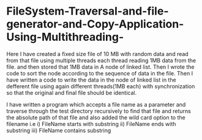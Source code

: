 # FileSystem-Traversal-and-file-generator-and-Copy-Application-Using-Multithreading-

Here I have created a fixed size file of 10 MB with random data and read from that file using multiple threads each thread reading 1MB data from the file.
and then stored that 1MB data in A node of linked list. Then I wrote the code to sort the node according to the sequence of data in the file. Then I have 
written a code to write the data in the node of linked list in the defferent file using again different threads(1MB each) with synchronization so that the 
original and final file should be identical.

I have written a program which accepts a file name as a parameter and traverse through the test directory recursively to find that file and returns the 
absolute path of that file and also added the wild card option to the filename i.e
                        i)   FileName starts with substring 
                        ii)  FileName ends with substring 
                        iii) FileName contains substring    
